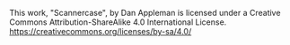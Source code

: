 
This work, "Scannercase", by Dan Appleman is licensed under a 
Creative Commons Attribution-ShareAlike 4.0 International License.
https://creativecommons.org/licenses/by-sa/4.0/